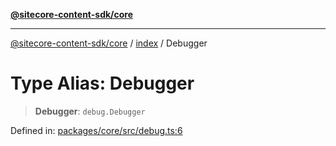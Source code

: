[**@sitecore-content-sdk/core**](../../README.md)

***

[@sitecore-content-sdk/core](../../README.md) / [index](../README.md) / Debugger

# Type Alias: Debugger

> **Debugger**: `debug.Debugger`

Defined in: [packages/core/src/debug.ts:6](https://github.com/Sitecore/content-sdk/blob/51f6d86287f95a06b40045498aa7037d8b684c67/packages/core/src/debug.ts#L6)
